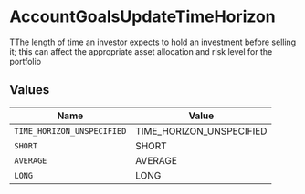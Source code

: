 # AccountGoalsUpdateTimeHorizon

TThe length of time an investor expects to hold an investment before selling it; this can affect the appropriate asset allocation and risk level for the portfolio


## Values

| Name                       | Value                      |
| -------------------------- | -------------------------- |
| `TIME_HORIZON_UNSPECIFIED` | TIME_HORIZON_UNSPECIFIED   |
| `SHORT`                    | SHORT                      |
| `AVERAGE`                  | AVERAGE                    |
| `LONG`                     | LONG                       |